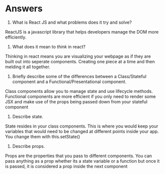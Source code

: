 # Answers

1.  What is React JS and what problems does it try and solve?

ReactJS is a javascript library that helps developers manage the DOM more efficiently.

1.  What does it mean to _think_ in react?

Thinking in react means you are visualizing your webpage as if they are built out into seperate components. Creating one piece at a time and then melding it all together.

1.  Briefly describe some of the differences between a Class/Stateful component and a Functional/Presentational component.

Class components allow you to manage state and use lifecycle methods. Functional components are more efficient if you only need to render some JSX and make use of the props being passed down from your stateful component

1.  Describe state.

State resides in your class components. This is where you would keep your variables that would need to be changed at different points inside your app. You change them with this.setState()

1.  Describe props.

Props are the properties that you pass to different components. You can pass anything as a prop whether its a state variable or a function but once it is passed, it is considered a prop inside the next component
